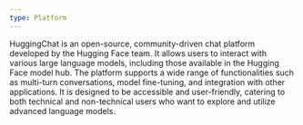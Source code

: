 ```yaml
---
type: Platform
---
```


HuggingChat is an open-source, community-driven chat platform developed by the Hugging Face team. It allows users to interact with various large language models, including those available in the Hugging Face model hub. The platform supports a wide range of functionalities such as multi-turn conversations, model fine-tuning, and integration with other applications. It is designed to be accessible and user-friendly, catering to both technical and non-technical users who want to explore and utilize advanced language models.